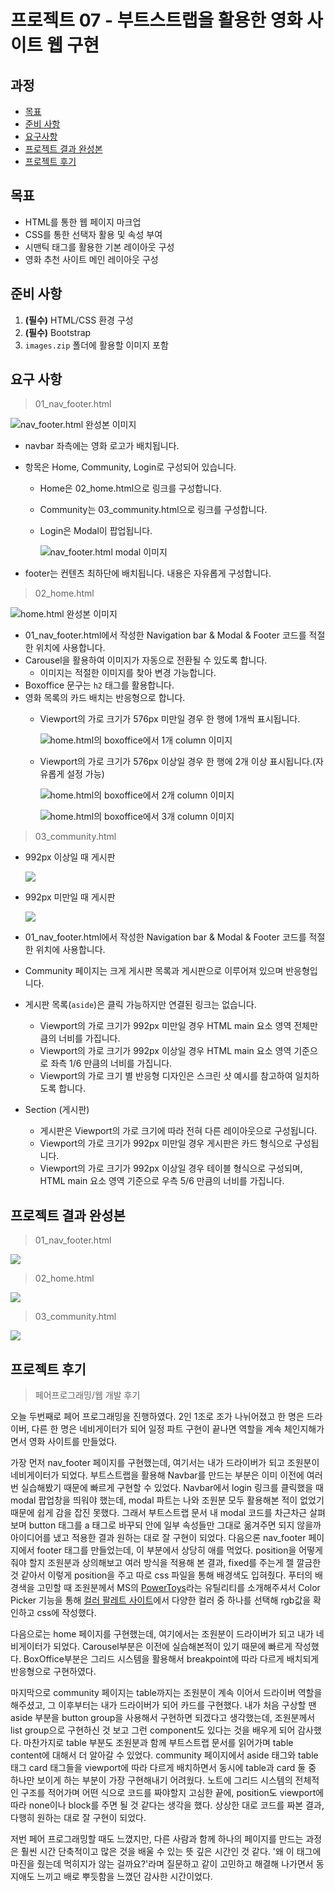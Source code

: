 # 프로젝트 07 - 부트스트랩을 활용한 영화 사이트 웹 구현



## 과정
- [목표](#목표)
- [준비 사항](#준비-사항)
- [요구사항](#요구-사항)
- [프로젝트 결과 완성본](#프로젝트-결과-완성본)
- [프로젝트 후기](#프로젝트-후기)



## 목표
- HTML를 통한 웹 페이지 마크업
- CSS를 통한 선택자 활용 및 속성 부여
- 시맨틱 태그를 활용한 기본 레이아웃 구성
- 영화 추천 사이트 메인 레이아웃 구성



## 준비 사항
1. **(필수)** HTML/CSS 환경 구성
2. **(필수)** Bootstrap
3. `images.zip` 폴더에 활용할 이미지 포함



## 요구 사항
> 01_nav_footer.html

![nav_footer.html 완성본 이미지](../../img/nav_footer.png)

- navbar 좌측에는 영화 로고가 배치됩니다.
- 항목은 Home, Community, Login로 구성되어 있습니다.
    - Home은 02_home.html으로 링크를 구성합니다.
    - Community는 03_community.html으로 링크를 구성합니다.
    - Login은 Modal이 팝업됩니다.
        
        ![nav_footer.html modal 이미지](../../img/nav_footer_modal.png)
        
- footer는 컨텐츠 최하단에 배치됩니다. 내용은 자유롭게 구성합니다.

> 02_home.html

![home.html 완성본 이미지](../../img/home.png)

- 01_nav_footer.html에서 작성한 Navigation bar & Modal & Footer 코드를 적절한 위치에 사용합니다.
- Carousel을 활용하여 이미지가 자동으로 전환될 수 있도록 합니다.
    - 이미지는 적절한 이미지를 찾아 변경 가능합니다.
- Boxoffice 문구는 `h2` 태그를 활용합니다.
- 영화 목록의 카드 배치는 반응형으로 합니다.
    - Viewport의 가로 크기가 576px 미만일 경우 한 행에 1개씩 표시됩니다.
        
        ![home.html의 boxoffice에서 1개 column 이미지](../../img/boxoffice_01.png)
        
    - Viewport의 가로 크기가 576px 이상일 경우 한 행에 2개 이상 표시됩니다.(자유롭게 설정 가능)
        
        ![home.html의 boxoffice에서 2개 column 이미지](../../img/boxoffice_02.png)
        
        ![home.html의 boxoffice에서 3개 column 이미지](../../img/boxoffice_03.png)


> 03_community.html

- 992px 이상일 때 게시판 

  ![](../../img/community_01.png)

- 992px 미만일 때 게시판 

  ![](../../img/community_02.png)

- 01_nav_footer.html에서 작성한 Navigation bar & Modal & Footer 코드를 적절한 위치에 사용합니다.
- Community 페이지는 크게 게시판 목록과 게시판으로 이루어져 있으며 반응형입니다.
- 게시판 목록(`aside`)은 클릭 가능하지만 연결된 링크는 없습니다.
    - Viewport의 가로 크기가 992px 미만일 경우 HTML main 요소 영역 전체만큼의 너비를 가집니다.
    - Viewport의 가로 크기가 992px 이상일 경우 HTML main 요소 영역 기준으로 좌측 1/6 만큼의 너비를 가집니다.
    - Viewport의 가로 크기 별 반응형 디자인은 스크린 샷 예시를 참고하여 일치하도록 합니다.
- Section (게시판)
    - 게시판은 Viewport의 가로 크기에 따라 전혀 다른 레이아웃으로 구성됩니다.
    - Viewport의 가로 크기가 992px 미만일 경우 게시판은 카드 형식으로 구성됩니다.
    - Viewport의 가로 크기가 992px 이상일 경우 테이블 형식으로 구성되며, HTML main 요소 영역 기준으로 우측 5/6 만큼의 너비를 가집니다.



## 프로젝트 결과 완성본
> 01_nav_footer.html

![](../../gif/nav_footer_animation.gif)

> 02_home.html

![](../../gif/home_animation.gif)

> 03_community.html

![](../../gif/community_animation.gif)



## 프로젝트 후기

> 페어프로그래밍/웹 개발 후기

오늘 두번째로 페어 프로그래밍을 진행하였다. 2인 1조로 조가 나뉘어졌고 한 명은 드라이버, 다른 한 명은 네비게이터가 되어 일정 파트 구현이 끝나면 역할을 계속 체인지해가면서 영화 사이트를 만들었다. 

가장 먼저 nav_footer 페이지를 구현했는데, 여기서는 내가 드라이버가 되고 조원분이 네비게이터가 되었다. 부트스트랩을 활용해 Navbar를 만드는 부분은 이미 이전에 여러번 실습해봤기 때문에 빠르게 구현할 수 있었다. Navbar에서 login 링크를 클릭했을 때 modal 팝업창을 띄워야 했는데, modal 파트는 나와 조원분 모두 활용해본 적이 없었기 때문에 쉽게 감을 잡진 못했다. 그래서 부트스트랩 문서 내 modal 코드를 차근차근 살펴보며 button 태그를 a 태그로 바꾸되 안에 일부 속성들만 그대로 옮겨주면 되지 않을까 아이디어를 냈고 적용한 결과 원하는 대로 잘 구현이 되었다. 다음으론 nav_footer 페이지에서 footer 태그를 만들었는데, 이 부분에서 상당히 애를 먹었다. position을 어떻게 줘야 할지 조원분과 상의해보고 여러 방식을 적용해 본 결과, fixed를 주는게 젤 깔금한 것 같아서 이렇게 position을 주고 따로 css 파일을 통해 배경색도 입혀줬다. 푸터의 배경색을 고민할 때 조원분께서 MS의 [PowerToys](https://docs.microsoft.com/ko-kr/windows/powertoys/)라는 유틸리티를 소개해주셔서 Color Picker 기능을 통해 [컬러 팔레트 사이트](https://mybrandnewlogo.com/ko/color-palette-generator)에서 다양한 컬러 중 하나를 선택해 rgb값을 확인하고 css에 작성했다. 

다음으로는 home 페이지를 구현했는데, 여기에서는 조원분이 드라이버가 되고 내가 네비게이터가 되었다. Carousel부분은 이전에 실습해본적이 있기 때문에 빠르게 작성했다. BoxOffice부분은 그리드 시스템을 활용해서 breakpoint에 따라 다르게 배치되게 반응형으로 구현하였다. 

마지막으로 community 페이지는 table까지는 조원분이 계속 이어서 드라이버 역할을 해주셨고, 그 이후부터는 내가 드라이버가 되어 카드를 구현했다. 내가 처음 구상할 땐 aside 부분을 button group을 사용해서 구현하면 되겠다고 생각했는데, 조원분께서 list group으로 구현하신 것 보고 그런 component도 있다는 것을 배우게 되어 감사했다. 마찬가지로 table 부분도 조원분과 함께 부트스트랩 문서를 읽어가며 table content에 대해서 더 알아갈 수 있었다.
community 페이지에서 aside 태그와 table 태그 card 태그들을 viewport에 따라 다르게 배치하면서 동시에 table과 card 둘 중 하나만 보이게 하는 부분이 가장 구현해내기 어려웠다. 노트에 그리드 시스템의 전체적인 구조를 적어가며 어떤 식으로 코드를 짜야할지 고심한 끝에, position도 viewport에 따라 none이나 block를 주면 될 것 같다는 생각을 했다. 상상한 대로 코드를 짜본 결과, 다행히 원하는 대로 잘 구현이 되었다. 

저번 페어 프로그래밍할 때도 느꼈지만, 다른 사람과 함께 하나의 페이지를 만드는 과정은 훨씬 시간 단축적이고 많은 것을 배울 수 있는 뜻 깊은 시간인 것 같다. '왜 이 태그에 마진을 줬는데 먹히지가 않는 걸까요?'라며 질문하고 같이 고민하고 해결해 나가면서 동지애도 느끼고 배로 뿌듯함을 느꼈던 감사한 시간이었다. 